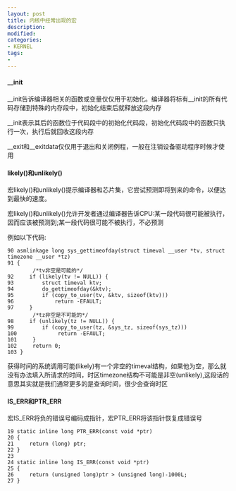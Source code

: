 ```yaml
---
layout: post
title: 内核中经常出现的宏
description:  
modified: 
categories: 
- KERNEL
tags:
- 
---
```


#### __init

__init告诉编译器相关的函数或变量仅仅用于初始化。编译器将标有__init的所有代码存储到特殊的内存段中，初始化结束后就释放这段内存

__init表示其后的函数位于代码段中的初始化代码段，初始化代码段中的函数只执行一次，执行后就回收这段内存



__exit和__exitdata仅仅用于退出和关闭例程，一般在注销设备驱动程序时候才使用


#### likely()和unlikely()

宏likely()和unlikely()提示编译器和芯片集，它尝试预测即将到来的命令，以便达到最快的速度。

宏likely()和unlikely()允许开发者通过编译器告诉CPU:某一段代码很可能被执行，因而应该被预测到;某一段代码很可能不被执行，不必预测

例如以下代码:

	90 asmlinkage long sys_gettimeofday(struct timeval __user *tv, struct timezone __user *tz)
	91 {
			/*tv非空是可能的*/
	92     if (likely(tv != NULL)) {
	93         struct timeval ktv;
	94         do_gettimeofday(&ktv);
	95         if (copy_to_user(tv, &ktv, sizeof(ktv)))
	96             return -EFAULT;
	97     }
			/*tz非空是不可能的*/
	98     if (unlikely(tz != NULL)) {
	99         if (copy_to_user(tz, &sys_tz, sizeof(sys_tz)))
	100             return -EFAULT;
	101     }
	102     return 0;
	103 }

获得时间的系统调用可能(likely)有一个非空的timeval结构，如果他为空，那么就没有办法填入所请求的时间，时区timezone结构不可能是非空(unlikely),这段话的意思其实就是我们通常更多的是查询时间，很少会查询时区


#### IS_ERR和PTR_ERR

宏IS_ERR将负的错误号编码成指针，宏PTR_ERR将该指针恢复成错误号

	19 static inline long PTR_ERR(const void *ptr)
	20 {
	21     return (long) ptr;
	22 }
	23 
	24 static inline long IS_ERR(const void *ptr)
	25 {
	26     return (unsigned long)ptr > (unsigned long)-1000L;
	27 }
	
